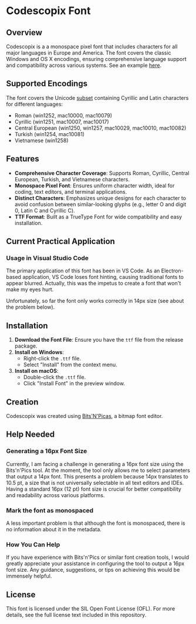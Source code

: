 # Codescopix Font

## Overview
Codescopix is a a monospace pixel font that includes characters for all major languages in Europe and America. The font covers the classic Windows and OS X encodings, ensuring comprehensive language support and compatibility across various systems. See an example [here](./Example.png).

## Supported Encodings
The font covers the Unicode [subset](./Codescopix.png) containing Cyrillic and Latin characters for different languages:
- Roman (win1252, mac10000, mac10079) <!--- - Greek (win1253, mac10006) -->
- Cyrillic (win1251, mac10007, mac10017)
- Central European (win1250, win1257, mac10029, mac10010, mac10082)
- Turkish (win1254, mac10081)
- Vietnamese (win1258)

## Features
- **Comprehensive Character Coverage**: Supports Roman, Cyrillic, Central European, Turkish, and Vietnamese characters.
- **Monospace Pixel Font**: Ensures uniform character width, ideal for coding, text editors, and terminal applications.
- **Distinct Characters**: Emphasizes unique designs for each character to avoid confusion between similar-looking glyphs (e.g., letter O and digit 0, Latin C and Cyrillic С).
- **TTF Format**: Built as a TrueType Font for wide compatibility and easy installation.

## Current Practical Application
### Usage in Visual Studio Code
The primary application of this font has been in VS Code. As an Electron-based application, VS Code loses font hinting, causing traditional fonts to appear blurred. Actually, this was the impetus to create a font that won't make my eyes hurt.

Unfortunately, so far the font only works correctly in 14px size (see about the problem below).

## Installation
1. **Download the Font File**: Ensure you have the `ttf` file from the release package.
2. **Install on Windows**:
   - Right-click the `.ttf` file.
   - Select "Install" from the context menu.
3. **Install on macOS**:
   - Double-click the `.ttf` file.
   - Click "Install Font" in the preview window.

## Creation
Codescopix was created using [Bits'N'Picas](https://github.com/kreativekorp/bitsnpicas), a bitmap font editor.

## Help Needed
### Generating a 16px Font Size
Currently, I am facing a challenge in generating a 16px font size using the Bits'n'Pics tool. At the moment, the tool only allows me to select parameters that output a 14px font. This presents a problem because 14px translates to 10.5 pt, a size that is not universally selectable in all text editors and IDEs. Having a standard 16px (12 pt) font size is crucial for better compatibility and readability across various platforms.

### Mark the font as monospaced
A less important problem is that although the font is monospaced, there is no information about it in the metadata.

### How You Can Help
If you have experience with Bits'n'Pics or similar font creation tools, I would greatly appreciate your assistance in configuring the tool to output a 16px font size. Any guidance, suggestions, or tips on achieving this would be immensely helpful.

## License
This font is licensed under the SIL Open Font License (OFL). For more details, see the full license text included in this repository.
